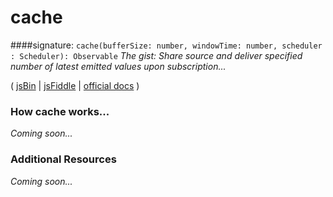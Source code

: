 # cache

####signature: `cache(bufferSize: number, windowTime: number, scheduler : Scheduler): Observable`
*The gist: Share source and deliver specified number of latest emitted values upon subscription...*

( [jsBin]() | [jsFiddle]() | [official docs]() )

### How cache works...
*Coming soon...*


### Additional Resources
*Coming soon...*